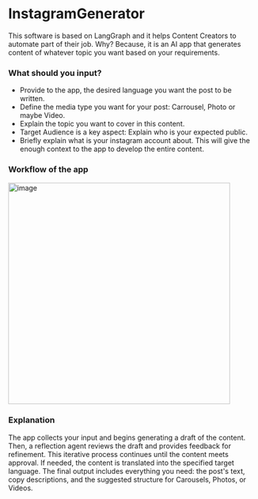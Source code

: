 # InstagramGenerator
This software is based on LangGraph and it helps Content Creators to automate part of their job. Why? Because, it is an AI app that generates content of whatever topic you want based on your requirements.

### What should you input?
- Provide to the app, the desired language you want the post to be written.
- Define the media type you want for your post: Carrousel, Photo or maybe Video.
- Explain the topic you want to cover in this content.
- Target Audience is a key aspect: Explain who is your expected public.
- Briefly explain what is your instagram account about. This will give the enough context to the app to develop the entire content.

  
### Workflow of the app
<img width="448" alt="image" src="https://github.com/user-attachments/assets/6edced43-4634-48ba-bc04-66e2bf89e46a">

### Explanation
The app collects your input and begins generating a draft of the content. Then, a reflection agent reviews the draft and provides feedback for refinement. This iterative process continues until the content meets approval. If needed, the content is translated into the specified target language. The final output includes everything you need: the post's text, copy descriptions, and the suggested structure for Carousels, Photos, or Videos.




